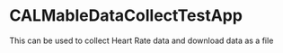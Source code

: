 # CALMableDataCollectTestApp
This can be used to collect Heart Rate data and download data as a file
